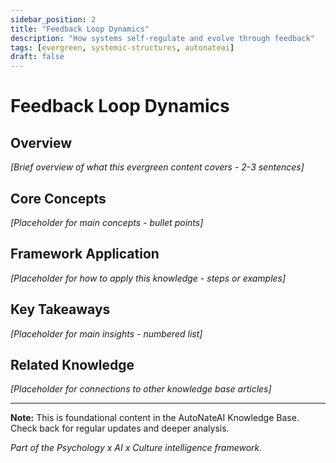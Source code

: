 ```yaml
---
sidebar_position: 2
title: "Feedback Loop Dynamics"
description: "How systems self-regulate and evolve through feedback"
tags: [evergreen, systemic-structures, autonateai]
draft: false
---
```


# Feedback Loop Dynamics

## Overview
*[Brief overview of what this evergreen content covers - 2-3 sentences]*

## Core Concepts
*[Placeholder for main concepts - bullet points]*

## Framework Application
*[Placeholder for how to apply this knowledge - steps or examples]*

## Key Takeaways
*[Placeholder for main insights - numbered list]*

## Related Knowledge
*[Placeholder for connections to other knowledge base articles]*

---

**Note:** This is foundational content in the AutoNateAI Knowledge Base. Check back for regular updates and deeper analysis.

*Part of the Psychology x AI x Culture intelligence framework.*
